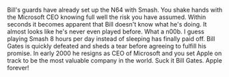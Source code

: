Bill's guards have already set up the N64 with Smash. You shake hands with the Microsoft CEO knowing full well the risk you have assumed. Within seconds it becomes apparent that Bill doesn't know what he's doing. It almost looks like he's never even played before. What a n00b. I guess playing Smash 8 hours per day instead of sleeping has finally paid off. Bill Gates is quickly defeated and sheds a tear before agreeing to fulfill his promise. In early 2000 he resigns as CEO of Microsoft and you set Apple on track to be the most valuable company in the world. Suck it Bill Gates. Apple forever!
